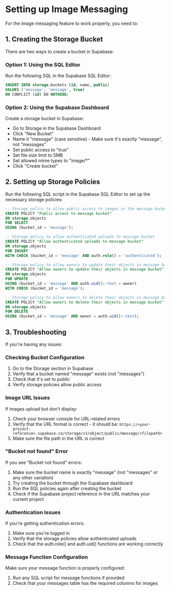 
# Setting up Image Messaging

For the image messaging feature to work properly, you need to:

## 1. Creating the Storage Bucket

There are two ways to create a bucket in Supabase:

### Option 1: Using the SQL Editor
Run the following SQL in the Supabase SQL Editor:

```sql
INSERT INTO storage.buckets (id, name, public)
VALUES ('message', 'message', true)
ON CONFLICT (id) DO NOTHING;
```

### Option 2: Using the Supabase Dashboard
Create a storage bucket in Supabase:
   - Go to Storage in the Supabase Dashboard
   - Click "New Bucket"
   - Name it "message" (case sensitive) - Make sure it's exactly "message", not "messages"
   - Set public access to "true"
   - Set file size limit to 5MB
   - Set allowed mime types to "image/*"
   - Click "Create bucket"

## 2. Setting up Storage Policies

Run the following SQL script in the Supabase SQL Editor to set up the necessary storage policies:

```sql
-- Storage policy to allow public access to images in the message bucket
CREATE POLICY "Public access to message bucket" 
ON storage.objects
FOR SELECT 
USING (bucket_id = 'message');

-- Storage policy to allow authenticated uploads to message bucket
CREATE POLICY "Allow authenticated uploads to message bucket" 
ON storage.objects
FOR INSERT 
WITH CHECK (bucket_id = 'message' AND auth.role() = 'authenticated');

-- Storage policy to allow owners to update their objects in message bucket
CREATE POLICY "Allow owners to update their objects in message bucket" 
ON storage.objects
FOR UPDATE
USING (bucket_id = 'message' AND auth.uid()::text = owner)
WITH CHECK (bucket_id = 'message');

-- Storage policy to allow owners to delete their objects in message bucket
CREATE POLICY "Allow owners to delete their objects in message bucket" 
ON storage.objects
FOR DELETE
USING (bucket_id = 'message' AND owner = auth.uid()::text);
```

## 3. Troubleshooting

If you're having any issues:

### Checking Bucket Configuration
1. Go to the Storage section in Supabase
2. Verify that a bucket named "message" exists (not "messages")
3. Check that it's set to public
4. Verify storage policies allow public access

### Image URL Issues
If images upload but don't display:
1. Check your browser console for URL-related errors
2. Verify that the URL format is correct - it should be:
   `https://<your-project-reference>.supabase.co/storage/v1/object/public/message/<filepath>`
3. Make sure the file path in the URL is correct

### "Bucket not found" Error
If you see "Bucket not found" errors:
1. Make sure the bucket name is exactly "message" (not "messages" or any other variation)
2. Try creating the bucket through the Supabase dashboard
3. Run the SQL policies again after creating the bucket
4. Check if the Supabase project reference in the URL matches your current project

### Authentication Issues
If you're getting authentication errors:
1. Make sure you're logged in
2. Verify that the storage policies allow authenticated uploads
3. Check that the auth.role() and auth.uid() functions are working correctly

### Message Function Configuration
Make sure your message function is properly configured:
1. Run any SQL script for message functions if provided
2. Check that your messages table has the required columns for images
